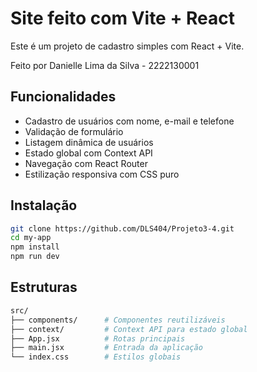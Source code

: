 # Site feito com Vite + React

Este é um projeto de cadastro simples com React + Vite.

Feito por Danielle Lima da Silva - 2222130001

## Funcionalidades

- Cadastro de usuários com nome, e-mail e telefone
- Validação de formulário
- Listagem dinâmica de usuários
- Estado global com Context API
- Navegação com React Router
- Estilização responsiva com CSS puro

## Instalação

```bash
git clone https://github.com/DLS404/Projeto3-4.git
cd my-app
npm install
npm run dev
```

## Estruturas

```bash
src/
├── components/      # Componentes reutilizáveis
├── context/         # Context API para estado global
├── App.jsx          # Rotas principais
├── main.jsx         # Entrada da aplicação
└── index.css        # Estilos globais
